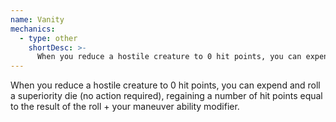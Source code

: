 ```yaml
---
name: Vanity
mechanics:
  - type: other
    shortDesc: >-
      When you reduce a hostile creature to 0 hit points, you can expend and roll a superiority die (no action required), regaining a number of hit points equal to the result of the roll + your maneuver ability modifier.
---
```

When you reduce a hostile creature to 0 hit points, you can expend and roll a superiority die (no action required), regaining a number of hit points equal to the result of the roll + your maneuver ability modifier.
